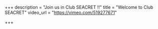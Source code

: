 +++
description = "Join us in Club SEACRET !!"
title = "Welcome to Club SEACRET"
video_url = "https://vimeo.com/519277671"

+++
